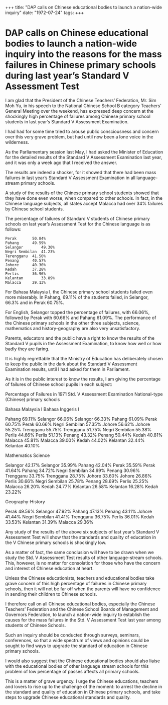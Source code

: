 +++ 
title: "DAP calls on Chinese educational bodies to launch a nation-wide inquiry"
date: "1972-07-24"
tags:
+++

# DAP calls on Chinese educational bodies to launch a nation-wide inquiry into the reasons for the mass failures in Chinese primary schools during last year’s Standard V Assessment Test

I am glad that the President of the Chinese Teachers’ Federation, Mr. Sim Moh Yu, in his speech to the National Chinese School B category Teachers’ General Meeting over the weekend, has expressed deep concern at the shockingly high percentage of failures among Chinese primary school students in last year’s Standard V Assessment Examination.</u>

I had had for some time tried to arouse public consciousness and concern over this very grave problem, but had until now been a lone voice in the wilderness.

As the Parliamentary session last May, I had asked the Minister of Education for the detailed results of the Standard V Assessment Examination last year, and it was only a week ago that I received the answer.

The results are indeed a shocker, for it showed that there had been mass failures in last year’s Standard V Assessment Examination in all language-stream primary schools.

A study of the results of the Chinese primary school students showed that they have done even worse, when compared to other schools. In fact, in the Chinese language subjects, all states accept Malacca had over 34% failures by Chinese school students.

The percentage of failures of Standard V students of Chinese primary schools on last year’s Assessment Test for the Chinese language is as follows:

	Perak		50.84%
	Pahang		49.59%
	Selangor		49.30%
	Negri Sembilan	41.23%
	Terengganu	41.50%
	Penang		40.57%
	Johore		40.30%
	Kedah		37.28%
	Perlis		36.96%
	Kelantan		33.89%
	Malacca		29.13%

For Bahasa Malaysia I, the Chinese primary school students failed even more miserably. In Pahang, 69.11% of the students failed, in Selangor, 66.3% and in Perak 60.75%.

For English, Selangor topped the percentage of failures, with 66.06%, followed by Perak with 60.66% and Pahang 61.09%. The performance of the Chinese primary schools in the other three subjects, science, mathematics and history-geography are also very unsatisfactory.

Parents, educators and the public have a right to know the results of the Standard V pupils in the Assessment Examination, to know how well or how badly they are faring.

It is highly regrettable that the Ministry of Education has deliberately chosen to keep the public in the dark about the Standard V Assessment Examination results, until I had asked for them in Parliament.

As it is in the public interest to know the results, I am giving the percentage of failures of Chinese school pupils in each subject:

Percentage of Failures in 1971 Std. V Assessment Examination National-type (Chinese) primary schools

Bahasa Malaysia I					Bahasa Inggeris I

Pahang		69.11%				Selangor		66.06%
Selangor		66.33%				Pahang		61.09%
Perak		60.75%				Perak		60.66%
Negri Sembilan	57.35%				Johore		56.62%
Johore 		55.25%	                                       	Trengganu		55.75%
Trengganu 	51.75%	                                       	Negri Sembilan 	55.38%
Perlis 		44.66%	                                       	Perlis 		51.13%
Penang		43.32%		                                Penang		50.44%
Kedah		40.81%	                                       	Malacca		45.81%
Malacca		39.00%	                                       	Kedah		44.02%
Kelantan		32.44%		                                Kelantan		40.10%

Mathematics				               Science

Selangor		42.17%				Selangor		35.99%
Pahang		42.04%				Perak		35.59%
Perak 		41.64%				Pahang		34.72%
Negri Sembilan	34.69%				Penang		30.96%
Trengganu		33.75%				Trengganu		28.75%
Johore		33.60%				Johore		26.86%
Perlis 		30.66%				Negri Sembilan	25.78%
Penang		28.69%				Perlis		25.25%
Malacca		26.20%				Kedah		24.77%
Kelantan		26.58%				Kelantan		16.28%
Kedah		23.22%





Geography-History

Perak		49.56%
Selangor		47.92%
Pahang		47.13%
Penang		43.11%
Johore		41.44%
Negri Sembilan	41.41%
Trengganu		36.75%
Perlis 		36.01%
Kedah		33.53%
Kelantan		31.39%
Malacca		29.36%

Any study of the results of the above six subjects of last year’s Standard V Assessment Test will show that the standards and quality of education in the V Chinese primary schools is shockingly low.

As a matter of fact, the same conclusion will have to be drawn when we study the Std. V Assessment Test results of other language-stream schools. This, however, is no matter for consolation for those who have the concern and interest of Chinese education at heart.

Unless the Chinese educationists, teachers and educational bodies take grave concern of this high percentage of failures in Chinese primary schools, then it will not be far off when the parents will have no confidence in sending their children to Chinese schools.

I therefore call on all Chinese educational bodies, especially the Chinese Teachers’ Federation and the Chinese School Boards of Management and Governors Federation, to launch a nation-wide inquiry to establish the causes for the mass failures in the Std. V Assessment Test last year among students of Chinese Schools.

Such an inquiry should be conducted through surveys, seminars, conferences, so that a wide spectrum of views and opinions could be sought to find ways to upgrade the standard of education in Chinese primary schools.

I would also suggest that the Chinese educational bodies should also liaise with the educational bodies of other language stream schools for this problem of low percentage of passes affects all primary schools.

This is a matter of grave urgency. I urge the Chinese educations, teachers and lovers to rise up to the challenge of the moment: to arrest the decline in the standard and quality of education in Chinese primary schools, and take steps to upgrade Chinese educational standards and quality.
 
